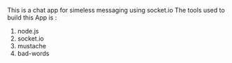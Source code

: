 This is a chat app for simeless messaging using socket.io
The tools used to build this App is :
1. node.js
2. socket.io
3. mustache
4. bad-words